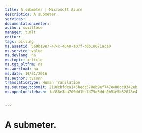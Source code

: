 ```yaml
---
title: A submeter | Microsoft Azure
description: A submeter.
services: 
documentationcenter: 
author: squillace
manager: timlt
editor: 
tags: billing
ms.assetid: 5a9b19e7-474c-4640-a07f-b0b10671aca0
ms.service: value
ms.devlang: na
ms.topic: article
ms.tgt_pltfrm: na
ms.workload: na
ms.date: 10/21/2016
ms.author: tysonn
translationtype: Human Translation
ms.sourcegitcommit: 219dcbfdca145bedb570eb9ef747ee00cc0342eb
ms.openlocfilehash: fa358e5aa700dd1bc7d79d3ddc0b53e5b32073e4


---
```

# <a name="to-be-submitted"></a>A submeter.



<!--HONumber=Nov16_HO2-->


